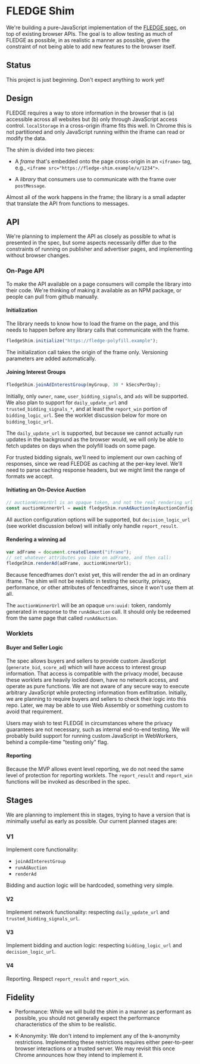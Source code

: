 # FLEDGE Shim

We're building a pure-JavaScript implementation of the [FLEDGE
spec](https://github.com/WICG/turtledove/blob/master/FLEDGE.md), on top of
existing browser APIs. The goal is to allow testing as much of FLEDGE as
possible, in as realistic a manner as possible, given the constraint of not
being able to add new features to the browser itself.

## Status

This project is just beginning. Don't expect anything to work yet!

## Design

FLEDGE requires a way to store information in the browser that is (a) accessible
across all websites but (b) only through JavaScript access control.
`localStorage` in a cross-origin iframe fits this well. In Chrome this is not
partitioned and only JavaScript running within the iframe can read or modify the
data.

The shim is divided into two pieces:

- A _frame_ that's embedded onto the page cross-origin in an `<iframe>` tag,
  e.g., `<iframe src="https://fledge-shim.example/v/1234">`.

- A _library_ that consumers use to communicate with the frame over
  `postMessage`.

Almost all of the work happens in the frame; the library is a small adapter
that translate the API from functions to messages.

## API

We're planning to implement the API as closely as possible to what is presented
in the spec, but some aspects necessarily differ due to the constraints of
running on publisher and advertiser pages, and implementing without browser
changes.

### On-Page API

To make the API available on a page consumers will compile the library into
their code. We're thinking of making it available as an NPM package, or people
can pull from github manually.

#### Initialization

The library needs to know how to load the frame on the page, and this needs to
happen before any library calls that communicate with the frame.

```javascript
fledgeShim.initialize("https://fledge-polyfill.example");
```

The initialization call takes the origin of the frame only. Versioning
parameters are added automatically.

#### Joining Interest Groups

```javascript
fledgeShim.joinAdInterestGroup(myGroup, 30 * kSecsPerDay);
```

Initially, only `owner`, `name`, `user_bidding_signals`, and `ads` will be
supported. We also plan to support for `daily_update_url` and
`trusted_bidding_signals_*`, and at least the `report_win` portion of
`bidding_logic_url`. See the worklet discussion below for more on
`bidding_logic_url`.

The `daily_update_url` is supported, but because we cannot actually run updates
in the background as the browser would, we will only be able to fetch updates on
days when the polyfill loads on some page.

For trusted bidding signals, we'll need to implement our own caching of
responses, since we read FLEDGE as caching at the per-key level. We'll need to
parse caching response headers, but we might limit the range of formats we
accept.

#### Initiating an On-Device Auction

```javascript
// auctionWinnerUrl is an opaque token, and not the real rendering url
const auctionWinnerUrl = await fledgeShim.runAdAuction(myAuctionConfig);
```

All auction configuration options will be supported, but `decision_logic_url`
(see worklet discussion below) will initially only handle `report_result`.

#### Rendering a winning ad

```javascript
var adFrame = document.createElement("iframe");
// set whatever attributes you like on adFrame, and then call:
fledgeShim.renderAd(adFrame, auctionWinnerUrl);
```

Because fencedframes don't exist yet, this will render the ad in an
ordinary iframe. The shim will not be realistic in testing the
security, privacy, performance, or other attributes of fencedframes,
since it won't use them at all.

The `auctionWinnerUrl` will be an opaque `urn:uuid:` token, randomly generated
in response to the `runAdAuction` call. It should only be redeemed from the
same page that called `runAdAuction`.

### Worklets

#### Buyer and Seller Logic

The spec allows buyers and sellers to provide custom JavaScript (`generate_bid`,
`score_ad`) which will have access to interest group information. That access is
compatible with the privacy model, because these worklets are heavily locked
down, have no network access, and operate as pure functions. We are not aware
of any secure way to execute arbitrary JavaScript while protecting information
from exfiltration. Initially, we are planning to require buyers and sellers to
check their logic into this repo. Later, we may be able to use Web Assembly or
something custom to avoid that requirement.

Users may wish to test FLEDGE in circumstances where the privacy guarantees are
not necessary, such as internal end-to-end testing. We will probably build
support for running custom JavaScript in WebWorkers, behind a compile-time
"testing only" flag.

#### Reporting

Because the MVP allows event level reporting, we do not need the same level of
protection for reporting worklets. The `report_result` and `report_win`
functions will be invoked as described in the spec.

## Stages

We are planning to implement this in stages, trying to have a version that is
minimally useful as early as possible. Our current planned stages are:

### V1

Implement core functionality:

- `joinAdInterestGroup`
- `runAdAuction`
- `renderAd`

Bidding and auction logic will be hardcoded, something very simple.

#### V2

Implement network functionality: respecting `daily_update_url` and
`trusted_bidding_signals_url`.

#### V3

Implement bidding and auction logic: respecting `bidding_logic_url` and
`decision_logic_url`.

#### V4

Reporting. Respect `report_result` and `report_win`.

## Fidelity

- Performance: While we will build the shim in a manner as performant as
  possible, you should not generally expect the performance characteristics of the
  shim to be realistic.

- K-Anonymity: We don't intend to implement any of the k-anonymity restrictions.
  Implementing these restrictions requires either peer-to-peer browser
  interactions or a trusted server. We may revisit this once Chrome announces how
  they intend to implement it.
